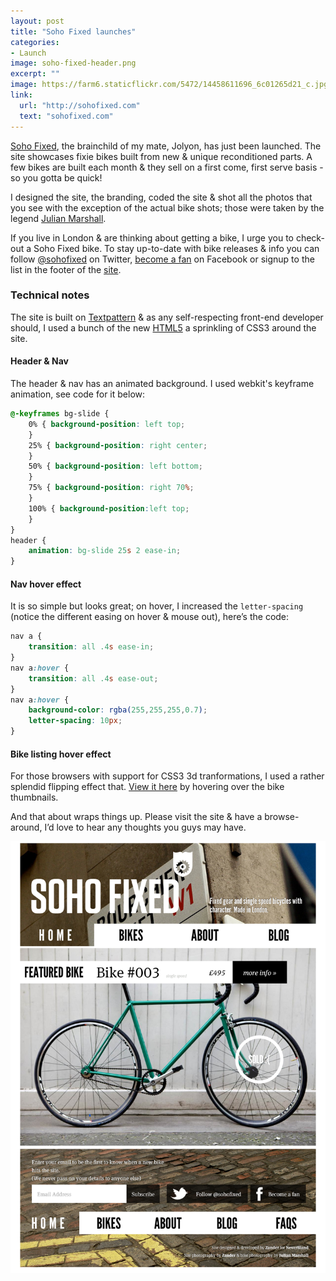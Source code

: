 ```yaml
---
layout: post
title: "Soho Fixed launches"
categories:
- Launch
image: soho-fixed-header.png
excerpt: ""
image: https://farm6.staticflickr.com/5472/14458611696_6c01265d21_c.jpg
link:
  url: "http://sohofixed.com"
  text: "sohofixed.com"
---
```

[Soho Fixed](http://sohofixed.com), the brainchild of my mate, Jolyon, has just been launched. The site showcases fixie bikes built from new & unique reconditioned parts. A few bikes are built each month & they sell on a first come, first serve basis - so you gotta be quick!

I designed the site, the branding, coded the site & shot all the photos that you see with the exception of the actual bike shots; those were taken by the legend [Julian Marshall](http://julianmarshall.com).

If you live in London & are thinking about getting a bike, I urge you to check-out a Soho Fixed bike. To stay up-to-date with bike releases & info you can follow [@sohofixed](http://twitter.com/sohofixed) on Twitter, [become a fan](http://www.facebook.com/pages/Soho-Fixed/162808170418069) on Facebook or signup to the list in the footer of the [site](http://sohofixed.com/).

### Technical notes
The site is built on [Textpattern](http://textpattern.com) & as any self-respecting front-end developer should, I used a bunch of the new [HTML5](http://blog.whatwg.org/html-is-the-new-html5) a sprinkling of CSS3 around the site.

#### Header & Nav
The header & nav has an animated background. I used webkit's keyframe animation, see code for it below:

```css
@-keyframes bg-slide {
	0% { background-position: left top;
	}
	25% { background-position: right center;
	}
	50% { background-position: left bottom;
	}
	75% { background-position: right 70%;
	}
	100% { background-position:left top;
	}
}
header {
	animation: bg-slide 25s 2 ease-in;
}
```

#### Nav hover effect
It is so simple but looks great; on hover, I increased the
`letter-spacing` (notice the different easing on hover & mouse out),
here’s the code:

```css
nav a {
	transition: all .4s ease-in;
}
nav a:hover {
	transition: all .4s ease-out;
}
nav a:hover {
	background-color: rgba(255,255,255,0.7);
	letter-spacing: 10px;
}
```


#### Bike listing hover effect
For those browsers with support for CSS3 3d tranformations, I used a rather splendid flipping effect that. [View it here](http://sohofixed.com/bikes/) by hovering over the bike thumbnails.

And that about wraps things up. Please visit the site & have a browse-around, I’d love to hear any thoughts you guys may have.

![Bike page](/img/posts/230.png)
